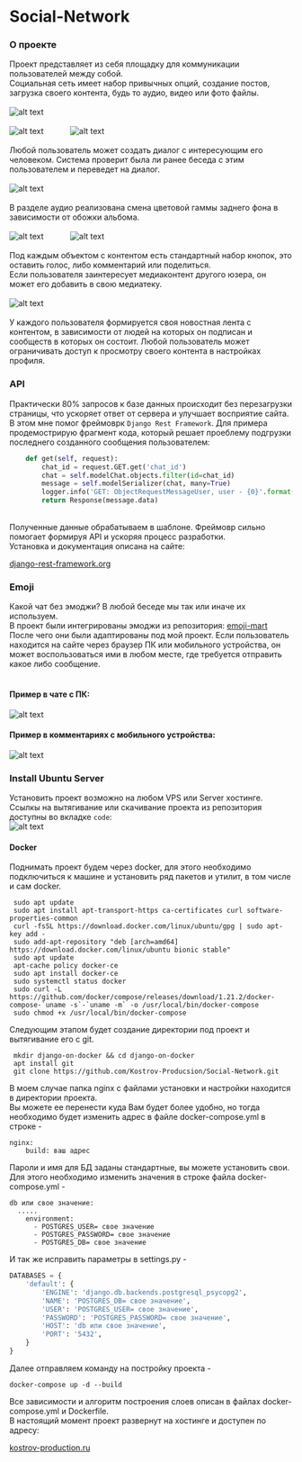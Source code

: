 # Social-Network
### О проекте
Проект представляет из себя площадку для коммуникации пользователей между собой.<br>
Социальная сеть имеет набор привычных опций, создание постов, загрузка своего контента, будь то аудио, видео или фото файлы.
<br>
<br>
![alt text](screenshots/добавление_фото.png)
<br>
<br>
![alt text](screenshots/галлерея.jpg) &nbsp;&nbsp;&nbsp;&nbsp;&nbsp;&nbsp;&nbsp;&nbsp;&nbsp;&nbsp; ![alt text](screenshots/пост.jpg) 
<br>
<br>
Любой пользователь может создать диалог с интересующим его человеком. Система проверит была ли ранее беседа с этим пользователем и переведет на диалог.
<br>
<br>
![alt text](screenshots/чат.jpg)
<br>
<br>
В разделе аудио реализована смена цветовой гаммы заднего фона в зависимости от обожки альбома.
<br>
<br>
![alt text](screenshots/аудио1.jpg) &nbsp;&nbsp;&nbsp;&nbsp;&nbsp;&nbsp;&nbsp;&nbsp;&nbsp;&nbsp; ![alt text](screenshots/аудио2.jpg) 
<br>
<br>
Под каждым объектом с контентом есть стандартный набор кнопок, это оставить голос, либо комментарий или поделиться.<br>
Если пользователя заинтересует медиаконтент другого юзера, он может его добавить в свою медиатеку.
<br>
<br>
![alt text](screenshots/like_comment.jpg)
<br>
<br>
У каждого пользователя формируется своя новостная лента с контентом, в зависимости от людей на которых он подписан и сообществ в которых он состоит. Любой пользователь может ограничивать доступ к просмотру своего контента в настройках профиля.
### API
Практически 80% запросов к базе данных происходит без перезагрузки страницы, что ускоряет ответ от сервера и улучшает восприятие сайта.
В этом мне помог фреймоврк `Django Rest Framework`.
Для примера продемострирую фрагмент кода, который решает проеблему подгрузки последнего созданного сообщения пользователем:<br>
```python
    def get(self, request):
        chat_id = request.GET.get('chat_id')
        chat = self.modelChat.objects.filter(id=chat_id)
        message = self.modelSerializer(chat, many=True)
        logger.info('GET: ObjectRequestMessageUser, user - {0}'.format(request.user.email))
        return Response(message.data)
```
<br>
Полученные данные обрабатываем в шаблоне. Фреймовр сильно помогает формируя API и ускоряя процесс разработки.<br>
Установка и документация описана на сайте:

[django-rest-framework.org](https://www.django-rest-framework.org/)

### Emoji
Какой чат без эмоджи? В любой беседе мы так или иначе их используем.<br>
В проект были интегрированы эмоджи из репозитория: [emoji-mart](https://github.com/missive/emoji-mart) <br>
После чего они были адаптированы под мой проект. Если пользователь находится на сайте через браузер ПК или мобильного устройства, 
он может воспользоваться ими в любом месте, где требуется отправить какое либо сообщение. 
<br>
<br>
#### Пример в чате с ПК:

![alt text](screenshots/эмоджи_пк.png) 

#### Пример в комментариях с мобильного устройства:

![alt text](screenshots/эмоджи_мб.jpg) 

### Install Ubuntu Server
Установить проект возможно на любом VPS или Server хостинге.<br>
Ссылкы на вытягивание или скачивание проекта из репозитория доступны во вкладке `code`:
<br>
![alt text](screenshots/гит.jpg) 
<br>
#### Docker
Поднимать проект будем через docker, для этого необходимо подключиться к машине 
и установить ряд пакетов и утилит, в том числе и сам docker.
<br>
```
 sudo apt update
 sudo apt install apt-transport-https ca-certificates curl software-properties-common
 curl -fsSL https://download.docker.com/linux/ubuntu/gpg | sudo apt-key add -
 sudo add-apt-repository "deb [arch=amd64] https://download.docker.com/linux/ubuntu bionic stable"
 sudo apt update
 apt-cache policy docker-ce
 sudo apt install docker-ce
 sudo systemctl status docker
 sudo curl -L https://github.com/docker/compose/releases/download/1.21.2/docker-compose-`uname -s`-`uname -m` -o /usr/local/bin/docker-compose
 sudo chmod +x /usr/local/bin/docker-compose
```
Следующим этапом будет создание директории под проект и вытягивание его с git.
<br>
```
 mkdir django-on-docker && cd django-on-docker
 apt install git
 git clone https://github.com/Kostrov-Producsion/Social-Network.git
```
В моем случае папка nginx с файлами установки и настройки находится в директории проекта. 
<br>
Вы можете ее перенести куда Вам будет более удобно, но тогда необходимо будет изменить адрес в файле docker-compose.yml в строке -
<br>
```
nginx:
    build: ваш адрес
```
Пароли и имя для БД заданы стандартные, вы можете установить свои.
<br>
Для этого необходимо изменить значения в строке файла docker-compose.yml -
```
db или свое значение:
  .....
    environment:
      - POSTGRES_USER= свое значение
      - POSTGRES_PASSWORD= свое значение
      - POSTGRES_DB= свое значение
```
И так же исправить параметры в settings.py - 
```python
DATABASES = {
    'default': {
        'ENGINE': 'django.db.backends.postgresql_psycopg2',
        'NAME': 'POSTGRES_DB= свое значение',
        'USER': 'POSTGRES_USER= свое значение',
        'PASSWORD': 'POSTGRES_PASSWORD= свое значение',
        'HOST': 'db или свое значение',
        'PORT': '5432',
    }
}
```
Далее отправляем команду на постройку проекта - 
<br>
```
docker-compose up -d --build
```
Все зависимости и алгоритм построения слоев описан в файлах docker-compose.yml и Dockerfile.
<br>
В настоящий момент проект развернут на хостинге и доступен по адресу:

[kostrov-production.ru](http://kostrov-production.ru/)
